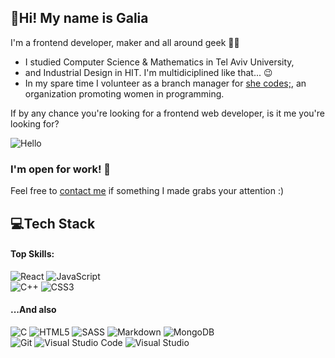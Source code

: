 ## :raising_hand:Hi! My name is Galia
I'm a frontend developer, maker and all around geek :space_invader::vulcan_salute:

- I studied Computer Science & Mathematics in Tel Aviv University,  
- and Industrial Design in HIT. I'm multidiciplined like that... :wink:  
- In my spare time I volunteer as a branch manager for [she codes;](https://she-codes.org/), an organization promoting women in programming.
  
    
If by any chance you're looking for a frontend web developer, is it me you're looking for?  
  
![Hello](https://i1.sndcdn.com/artworks-000134530352-2ebnbo-t200x200.jpg)

### I'm open for work! :raised_hands:
Feel free to [contact me](mailto:galia.lael@gmail.com) if something I made grabs your attention :) 


## :computer:Tech Stack
#### Top Skills:
<img alt="React" src="https://img.shields.io/badge/react-%2320232a.svg?&style=flat&logo=react&logoColor=%2361DAFB"/> <img alt="JavaScript" src="https://img.shields.io/badge/javascript-%23323330.svg?&style=flat&logo=javascript&logoColor=%23F7DF1E"/>  
<img alt="C++" src="https://img.shields.io/badge/c++-%2300599C.svg?&style=flat&logo=c%2B%2B&ogoColor=white"/> <img alt="CSS3" src="https://img.shields.io/badge/css3-%231572B6.svg?&style=flat&logo=css3&logoColor=white"/>


#### ...And also
<img alt="C" src="https://img.shields.io/badge/c-%2300599C.svg?&style=flat&logo=c&logoColor=white"/> <img alt="HTML5" src="https://img.shields.io/badge/html5-%23E34F26.svg?&style=flat&logo=html5&logoColor=white"/> 
<img alt="SASS" src="https://img.shields.io/badge/SASS-hotpink.svg?&style=flat&logo=SASS&logoColor=white"/> <img alt="Markdown" src="https://img.shields.io/badge/markdown-%23000000.svg?&style=flat&logo=markdown&logoColor=white"/> <img alt="MongoDB" src ="https://img.shields.io/badge/MongoDB-%234ea94b.svg?&style=flat&logo=mongodb&logoColor=white"/>  
<img alt="Git" src="https://img.shields.io/badge/git-%23F05033.svg?&style=flat&logo=git&logoColor=white"/> <img alt="Visual Studio Code" src="https://img.shields.io/badge/VisualStudioCode-0078d7.svg?&style=flat&logo=visual-studio-code&logoColor=white"/> <img alt="Visual Studio" src="https://img.shields.io/badge/VisualStudio-5C2D91.svg?&style=flat&logo=visual-studio&logoColor=white"/>  

